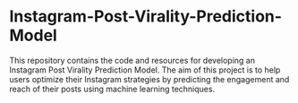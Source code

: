# Instagram-Post-Virality-Prediction-Model
This repository contains the code and resources for developing an Instagram Post Virality Prediction Model. The aim of this project is to help users optimize their Instagram strategies by predicting the engagement and reach of their posts using machine learning techniques.
